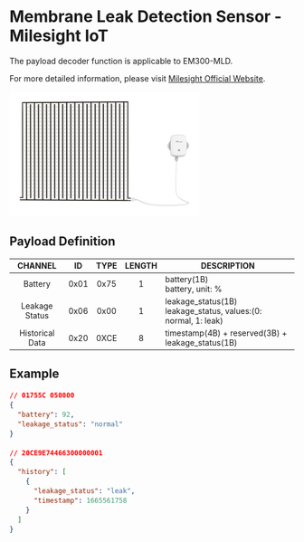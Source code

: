 # Membrane Leak Detection Sensor - Milesight IoT

The payload decoder function is applicable to EM300-MLD.

For more detailed information, please visit [Milesight Official Website](https://www.milesight.com/iot/product/lorawan-sensor/em300-mld).

![EM300-MLD](EM300-MLD.png)

## Payload Definition

|     CHANNEL     |  ID  | TYPE | LENGTH | DESCRIPTION                                                        |
| :-------------: | :--: | :--: | :----: | ------------------------------------------------------------------ |
|     Battery     | 0x01 | 0x75 |   1    | battery(1B)<br/>battery, unit: %                                   |
| Leakage Status  | 0x06 | 0x00 |   1    | leakage_status(1B)<br/>leakage_status, values:(0: normal, 1: leak) |
| Historical Data | 0x20 | 0XCE |   8    | timestamp(4B) + reserved(3B) + leakage_status(1B)                  |

## Example

```json
// 01755C 050000
{
  "battery": 92,
  "leakage_status": "normal"
}

// 20CE9E74466300000001
{
  "history": [
    {
      "leakage_status": "leak",
      "timestamp": 1665561758
    }
  ]
}
```
